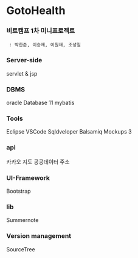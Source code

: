# GotoHealth
### 비트캠프 1차 미니프로젝트
     : 박한준, 이승재, 이원재, 조성일


### Server-side
 servlet & jsp

### DBMS
 oracle Database 11
 mybatis 
 
### Tools
 Eclipse
 VSCode
 Sqldveloper
 Balsamiq Mockups 3
 
### api
 카카오 지도
 공공데이터 주소
 
### UI-Framework
 Bootstrap
 
### lib 
 Summernote 

### Version management
SourceTree
 



